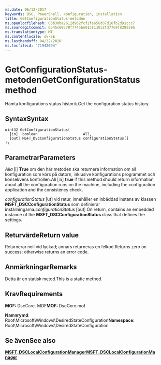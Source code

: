 ```yaml
---
ms.date: 06/12/2017
keywords: DSC, PowerShell, konfiguration, installation
title: GetConfigurationStatus-metoden
ms.openlocfilehash: 83b30ba2612d962fcf2fa658d07d18fb2d91ccc7
ms.sourcegitcommit: 6545c60578f7745be015111052fd7769f8289296
ms.translationtype: MT
ms.contentlocale: sv-SE
ms.lasthandoff: 04/22/2020
ms.locfileid: "71942694"
---
```

# <a name="getconfigurationstatus-method"></a><span data-ttu-id="8e419-103">GetConfigurationStatus-metoden</span><span class="sxs-lookup"><span data-stu-id="8e419-103">GetConfigurationStatus method</span></span>

<span data-ttu-id="8e419-104">Hämta konfigurations status historik.</span><span class="sxs-lookup"><span data-stu-id="8e419-104">Get the configuration status history.</span></span>

## <a name="syntax"></a><span data-ttu-id="8e419-105">Syntax</span><span class="sxs-lookup"><span data-stu-id="8e419-105">Syntax</span></span>

```mof
uint32 GetConfigurationStatus(
  [in]  boolean                     All,
  [out] MSFT_DSCConfigurationStatus configurationStatus[]
);
```

## <a name="parameters"></a><span data-ttu-id="8e419-106">Parametrar</span><span class="sxs-lookup"><span data-stu-id="8e419-106">Parameters</span></span>

<span data-ttu-id="8e419-107">*Alla* \[i\] **True** om den här metoden ska returnera information om all konfiguration som körs på datorn, inklusive konfigurations programmet och konsekvens kontrollen.</span><span class="sxs-lookup"><span data-stu-id="8e419-107">*All* \[in\] **true** if this method should return information about all the configuration runs on the machine, including the configuration application and the consistency check.</span></span>

<span data-ttu-id="8e419-108">*configurationStatus* \[ut\] vid retur, innehåller en inbäddad instans av klassen **MSFT_DSCConfigurationStatus** som definierar inställningarna.</span><span class="sxs-lookup"><span data-stu-id="8e419-108">*configurationStatus* \[out\] On return, contains an embedded instance of the **MSFT_DSCConfigurationStatus** class that defines the settings.</span></span>

## <a name="return-value"></a><span data-ttu-id="8e419-109">Returvärde</span><span class="sxs-lookup"><span data-stu-id="8e419-109">Return value</span></span>

<span data-ttu-id="8e419-110">Returnerar noll vid lyckad; annars returneras en felkod.</span><span class="sxs-lookup"><span data-stu-id="8e419-110">Returns zero on success; otherwise returns an error code.</span></span>

## <a name="remarks"></a><span data-ttu-id="8e419-111">Anmärkningar</span><span class="sxs-lookup"><span data-stu-id="8e419-111">Remarks</span></span>

<span data-ttu-id="8e419-112">Detta är en statisk metod.</span><span class="sxs-lookup"><span data-stu-id="8e419-112">This is a static method.</span></span>

## <a name="requirements"></a><span data-ttu-id="8e419-113">Krav</span><span class="sxs-lookup"><span data-stu-id="8e419-113">Requirements</span></span>

<span data-ttu-id="8e419-114">**MOF:** DscCore. MOF</span><span class="sxs-lookup"><span data-stu-id="8e419-114">**MOF:** DscCore.mof</span></span>

<span data-ttu-id="8e419-115">**Namnrymd**: Root\Microsoft\Windows\DesiredStateConfiguration</span><span class="sxs-lookup"><span data-stu-id="8e419-115">**Namespace**: Root\Microsoft\Windows\DesiredStateConfiguration</span></span>

## <a name="see-also"></a><span data-ttu-id="8e419-116">Se även</span><span class="sxs-lookup"><span data-stu-id="8e419-116">See also</span></span>

[<span data-ttu-id="8e419-117">**MSFT_DSCLocalConfigurationManager**</span><span class="sxs-lookup"><span data-stu-id="8e419-117">**MSFT_DSCLocalConfigurationManager**</span></span>](msft-dsclocalconfigurationmanager.md)
